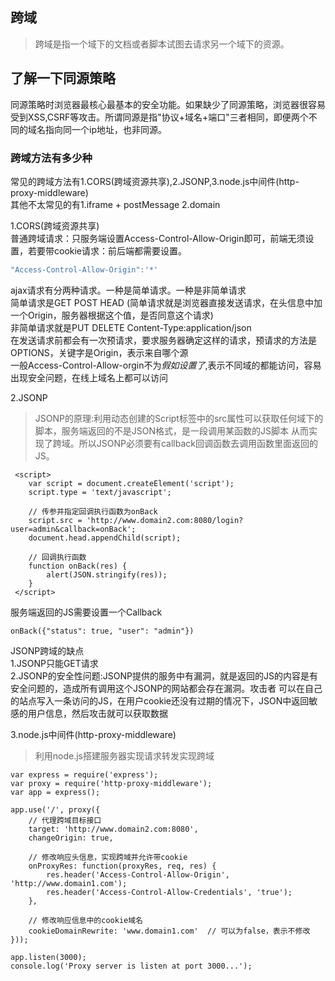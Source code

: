 ## 跨域
> 跨域是指一个域下的文档或者脚本试图去请求另一个域下的资源。  

## 了解一下同源策略  
同源策略时浏览器最核心最基本的安全功能。如果缺少了同源策略，浏览器很容易受到XSS,CSRF等攻击。所谓同源是指"协议+域名+端口"三者相同，即便两个不同的域名指向同一个ip地址，也非同源。

### 跨域方法有多少种  
常见的跨域方法有1.CORS(跨域资源共享),2.JSONP,3.node.js中间件(http-proxy-middleware)  
其他不太常见的有1.iframe + postMessage 2.domain

1.CORS(跨域资源共享)  
普通跨域请求：只服务端设置Access-Control-Allow-Origin即可，前端无须设置，若要带cookie请求：前后端都需要设置。 

```Java
"Access-Control-Allow-Origin":'*'
```
ajax请求有分两种请求。一种是简单请求。一种是非简单请求  
简单请求是GET POST HEAD (简单请求就是浏览器直接发送请求，在头信息中加一个Origin，服务器根据这个值，是否同意这个请求)  
非简单请求就是PUT DELETE Content-Type:application/json  
在发送请求前都会有一次预请求，要求服务器确定这样的请求，预请求的方法是OPTIONS，关键字是Origin，表示来自哪个源  
一般Access-Control-Allow-orgin不为*假如设置了*,表示不同域的都能访问，容易出现安全问题，在线上域名上都可以访问




2.JSONP  
> JSONP的原理:利用动态创建的Script标签中的src属性可以获取任何域下的脚本，服务端返回的不是JSON格式，是一段调用某函数的JS脚本 从而实现了跨域。所以JSONP必须要有callback回调函数去调用函数里面返回的JS。

```JS
 <script>
    var script = document.createElement('script');
    script.type = 'text/javascript';

    // 传参并指定回调执行函数为onBack
    script.src = 'http://www.domain2.com:8080/login?user=admin&callback=onBack';
    document.head.appendChild(script);

    // 回调执行函数
    function onBack(res) {
        alert(JSON.stringify(res));
    }
 </script>
```

服务端返回的JS需要设置一个Callback
```JS
onBack({"status": true, "user": "admin"})
```

JSONP跨域的缺点  
1.JSONP只能GET请求  
2.JSONP的安全性问题:JSONP提供的服务中有漏洞，就是返回的JS的内容是有安全问题的，造成所有调用这个JSONP的网站都会存在漏洞。攻击者 可以在自己的站点写入一条访问的JS，在用户cookie还没有过期的情况下，JSON中返回敏感的用户信息，然后攻击就可以获取数据




3.node.js中间件(http-proxy-middleware)
> 利用node.js搭建服务器实现请求转发实现跨域

```JS
var express = require('express');
var proxy = require('http-proxy-middleware');
var app = express();

app.use('/', proxy({
    // 代理跨域目标接口
    target: 'http://www.domain2.com:8080',
    changeOrigin: true,

    // 修改响应头信息，实现跨域并允许带cookie
    onProxyRes: function(proxyRes, req, res) {
        res.header('Access-Control-Allow-Origin', 'http://www.domain1.com');
        res.header('Access-Control-Allow-Credentials', 'true');
    },

    // 修改响应信息中的cookie域名
    cookieDomainRewrite: 'www.domain1.com'  // 可以为false，表示不修改
}));

app.listen(3000);
console.log('Proxy server is listen at port 3000...');
```

### 

